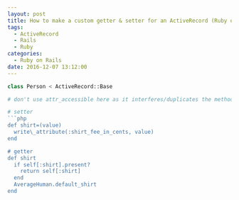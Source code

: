 ```yaml
---
layout: post
title: How to make a custom getter & setter for an ActiveRecord (Ruby on Rails) model's attributes/properties
tags:
  - ActiveRecord
  - Rails
  - Ruby
categories:
  - Ruby on Rails
date: 2016-12-07 13:12:00
---
```


```php
class Person < ActiveRecord::Base

# don't use attr_accessible here as it interferes/duplicates the methods below

# setter
```php
def shirt=(value)
  write\_attribute(:shirt_fee_in_cents, value)
end

# getter
def shirt
  if self[:shirt].present?
    return self[:shirt]
  end
  AverageHuman.default_shirt
end
```
